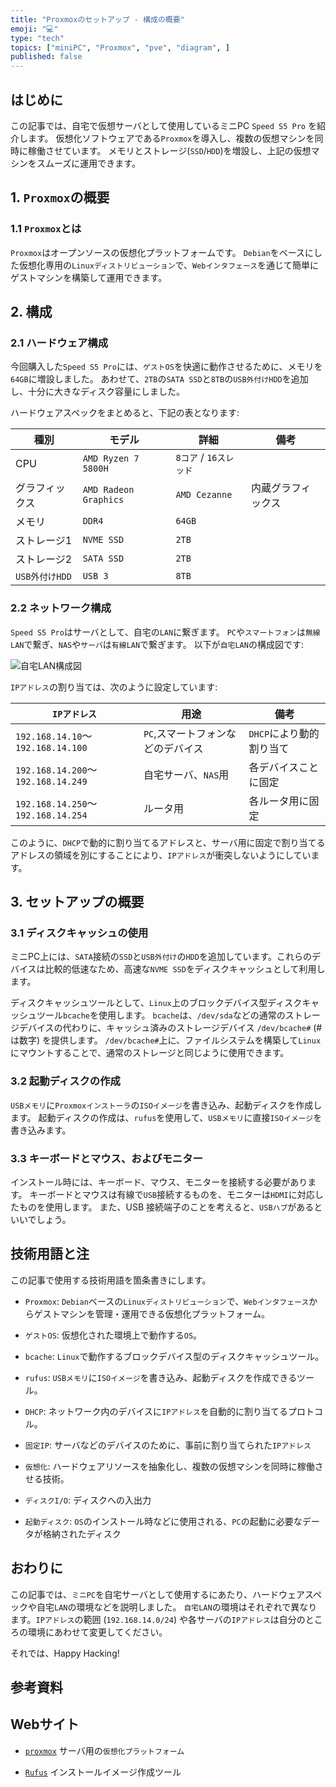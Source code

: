 ```yaml
---
title: "Proxmoxのセットアップ - 構成の概要"
emoji: "💻"
type: "tech"
topics: ["miniPC", "Proxmox", "pve", "diagram", ]
published: false
---
```


## はじめに

この記事では、自宅で仮想サーバとして使用しているミニPC `Speed S5 Pro` を紹介します。
仮想化ソフトウェアである`Proxmox`を導入し、複数の仮想マシンを同時に稼働させています。
メモリとストレージ(`SSD`/`HDD`)を増設し、上記の仮想マシンをスムーズに運用できます。

## 1. `Proxmox`の概要

### 1.1 `Proxmox`とは

`Proxmox`はオープンソースの仮想化プラットフォームです。
`Debian`をベースにした仮想化専用の`Linuxディストリビューション`で、`Webインタフェース`を通じて簡単にゲストマシンを構築して運用できます。

## 2. 構成

### 2.1 ハードウェア構成

今回購入した`Speed S5 Pro`には、`ゲストOS`を快適に動作させるために、メモリを`64GB`に増設しました。
あわせて、`2TB`の`SATA SSD`と`8TB`の`USB外付けHDD`を追加し、十分に大きなディスク容量にしました。

ハードウェアスペックをまとめると、下記の表となります:

| 種別 | モデル | 詳細 | 備考 |
| --- | --- | --- | --- |
| CPU | `AMD Ryzen 7 5800H` | `8コア` / `16スレッド` | |
| グラフィックス | `AMD Radeon Graphics` | `AMD Cezanne` | 内蔵グラフィックス |
| メモリ | `DDR4` | `64GB` | |
| ストレージ1 | `NVME SSD` | `2TB` | |
| ストレージ2 | `SATA SSD` | `2TB` | |
| `USB外付けHDD` | `USB 3` | `8TB` | |

### 2.2 ネットワーク構成

`Speed S5 Pro`はサーバとして、自宅の`LAN`に繋ぎます。
`PC`や`スマートフォン`は`無線LAN`で繋ぎ、`NAS`や`サーバ`は`有線LAN`で繋ぎます。
以下が`自宅LAN`の構成図です:

![自宅LAN構成図](https://raw.githubusercontent.com/atsushifx/zenn-cli/e4ea3558b73f896fa71399e0791020f3c01a244b/images/atsushifxs-diagram/house-lan.svg)

`IPアドレス`の割り当ては、次のように設定しています:

| `IPアドレス` | 用途 | 備考 |
| --- | --- | --- |
| `192.168.14.10`～`192.168.14.100` | `PC`,スマートフォンなどのデバイス | `DHCP`により動的割り当て |
| `192.168.14.200`～`192.168.14.249` | 自宅サーバ、`NAS`用 | 各デバイスことに固定 |
| `192.168.14.250`～`192.168.14.254` | ルータ用 | 各ルータ用に固定 |

このように、`DHCP`で動的に割り当てるアドレスと、サーバ用に固定で割り当てるアドレスの領域を別にすることにより、`IPアドレス`が衝突しないようにしています。

## 3. セットアップの概要

### 3.1 ディスクキャッシュの使用

ミニPC上には、`SATA`接続の`SSD`と`USB外付け`の`HDD`を追加しています。これらのデバイスは比較的低速なため、高速な`NVME SSD`をディスクキャッシュとして利用します。

ディスクキャッシュツールとして、`Linux`上のブロックデバイス型ディスクキャッシュツール`bcache`を使用します。
`bcache`は、`/dev/sda`などの通常のストレージデバイスの代わりに、キャッシュ済みのストレージデバイス `/dev/bcache#` (#は数字) を提供します。
`/dev/bcache#`上に、ファイルシステムを構築して`Linux`にマウントすることで、通常のストレージと同じように使用できます。

### 3.2 起動ディスクの作成

`USBメモリ`に`Proxmoxインストーラ`の`ISOイメージ`を書き込み、起動ディスクを作成します。
起動ディスクの作成は、`rufus`を使用して、`USBメモリ`に直接`ISOイメージ`を書き込みます。

### 3.3 キーボードとマウス、およびモニター

インストール時には、キーボード、マウス、モニターを接続する必要があります。
キーボードとマウスは有線で`USB`接続するものを、モニターは`HDMI`に対応したものを使用します。
また、USB 接続端子のことを考えると、`USBハブ`があるといいでしょう。

## 技術用語と注

この記事で使用する技術用語を箇条書きにします。

- `Proxmox`:
  `Debian`ベースの`Linuxディストリビューション`で、`Webインタフェース`からゲストマシンを管理・運用できる仮想化プラットフォーム。

- `ゲストOS`:
  仮想化された環境上で動作する`OS`。

- `bcache`:
  `Linux`で動作するブロックデバイス型のディスクキャッシュツール。

- `rufus`:
  `USBメモリ`に`ISOイメージ`を書き込み、起動ディスクを作成できるツール。

- `DHCP`:
  ネットワーク内のデバイスに`IPアドレス`を自動的に割り当てるプロトコル。

- `固定IP`:
  サーバなどのデバイスのために、事前に割り当てられた`IPアドレス`

- `仮想化`:
  ハードウェアリソースを抽象化し、複数の仮想マシンを同時に稼働させる技術。

- `ディスクI/O`:
  ディスクへの入出力

- `起動ディスク`:
  `OS`のインストール時などに使用される、`PC`の起動に必要なデータが格納されたディスク

## おわりに

この記事では、`ミニPC`を自宅サーバとして使用するにあたり、ハードウェアスペックや自宅`LAN`の環境などを説明しました。
`自宅LAN`の環境はそれぞれで異なります。`IPアドレス`の範囲 (`192.168.14.0/24`) や各サーバの`IPアドレス`は自分のところの環境にあわせて変更してください。

それでは、Happy Hacking!

## 参考資料

## Webサイト

- [`proxmox`](https://www.proxmox.com/)
  サーバ用の`仮想化プラットフォーム`

- [`Rufus`](https://rufus.ie/)
  インストールイメージ作成ツール
